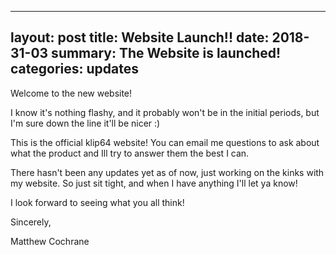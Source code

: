 ----
layout:     post
title:      Website Launch!!
date:       2018-31-03
summary:    The Website is launched!
categories: updates
----

Welcome to the new website!

I know it's nothing flashy, and it probably won't be in the initial periods, but I'm sure down the line it'll be nicer :)

This is the official klip64 website! You can email me questions to ask about what the product and Ill try to answer them the best I can. 

There hasn't been any updates yet as of now, just working on the kinks with my website. So just sit tight, and when I have anything I'll let ya know!

I look forward to seeing what you all think!

Sincerely,

Matthew Cochrane
